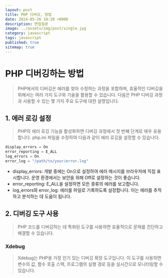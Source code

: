 ```yaml
---
layout: post
title: PHP 디버깅, 방법
date: 2024-05-26 10:20 +0900
description: 면접질문
image: ../assets/img/post/single.jpg
category: javascript
tags: javascript 
published: true
sitemap: true
---
```


# PHP 디버깅하는 방법
>PHP에서의 디버깅은 에러를 찾아 수정하는 과정을 포함하며, 효율적인 디버깅을 위해서는 여러 가지 도구와 기술을 활용할 수 있습니다. 다음은 PHP 디버깅 과정과 사용할 수 있는 몇 가지 주요 도구에 대한 설명입니다.

## 1. 에러 로깅 설정
> PHP의 에러 로깅 기능을 활성화하면 디버깅 과정에서 첫 번째 단계로 매우 유용합니다. php.ini 파일을 수정하여 다음과 같이 에러 로깅을 설정할 수 있습니다.

````javascript
display_errors = On
error_reporting = E_ALL
log_errors = On
error_log = "/path/to/your/error.log"
````

- display_errors: 개발 중에는 On으로 설정하여 에러 메시지를 브라우저에 직접 표시합니다. 운영 환경에서는 보안을 위해 Off로 설정하는 것이 좋습니다.
- error_reporting: E_ALL을 설정하면 모든 종류의 에러를 보고합니다.
- log_errors와 error_log: 에러를 파일로 기록하도록 설정합니다. 이는 에러를 추적하고 분석하는 데 도움이 됩니다.

## 2. 디버깅 도구 사용
> PHP 코드를 디버깅하는 데 특화된 도구를 사용하면 효율적으로 문제를 진단하고 해결할 수 있습니다.

### Xdebug
> Xdebug는 PHP용 가장 인기 있는 디버깅 확장 도구입니다. 이 도구를 사용하면 변수의 값, 함수 호출 스택, 프로그램의 실행 경로 등을 실시간으로 모니터링할 수 있습니다.
